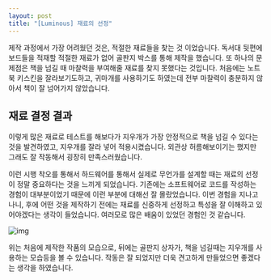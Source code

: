 ```yaml
---
layout: post
title: "[Luminous] 재료의 선정"
---
```


제작 과정에서 가장 어려웠던 것은, 적절한 재료들을 찾는 것 이었습니다. 독서대 뒷편에 보드들을 적재할 적절한 재료가 없어 골판지 박스를 통해 제작을 했습니다. 또 하나의 문제점은 책을 넘길 때 마찰력을 부여해줄 재료를 찾지 못했다는 것입니다. 처음에는 노트북 키스킨을 잘라보기도하고, 귀마개를 사용하기도 하였는데 전부 마찰력이 충분하지 않아서 책이 잘 넘어가지 않았습니다.

## 재료 결정 결과

이렇게 많은 재료로 테스트를 해보다가 지우개가 가장 안정적으로 책을 넘길 수 있다는 것을 발견하였고, 지우개를 잘라 넣어 적용시켰습니다. 외관상 허름해보이기는 했지만 그래도 잘 작동해서 굉장히 만족스러웠습니다.

이런 시행 착오를 통해서 하드웨어를 통해서 실제로 무언가를 설계할 때는 재료의 선정이 정말 중요하다는 것을 느끼게 되었습니다. 기존에는 소프트웨어로 코드를 작성하는 경험이 대부분이었기 때문에 이런 부분에 대해선 잘 몰랐었습니다. 이번 경험을 지나고 나니, 후에 어떤 것을 제작하기 전에는 재료를 신중하게 선정하고 특성을 잘 이해하고 있어야겠다는 생각이 들었습니다. 여러모로 많은 배움이 있었던 경험인 것 같습니다.

![img](https://lh5.googleusercontent.com/uFvhSgBsWhn5FZaN0l4X3tc5nRwomo4dHe7YDKLnyR9zjM7ctI7zrs3bwH3SwDIMlEL-9BGuTDwFT7hxX_JJIx-F11DRs5VhDnnuFXV6lW2QsoFQrOewk8QQKXoeaeEJOO79PT18)

위는 처음에 제작한 작품의 모습으로, 뒤에는 골판지 상자가, 책을 넘길때는 지우개를 사용하는 모습등을 볼 수 있습니다. 작동은 잘 되었지만 더욱 견고하게 만들었으면 좋겠다는 생각을 하였습니다.
